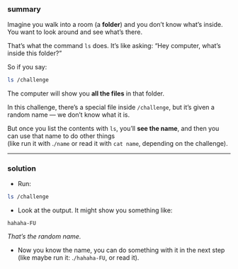 ### summary 
Imagine you walk into a room (a **folder**) and you don’t know what’s inside.
You want to look around and see what’s there.

That’s what the command `ls` does.
It’s like asking: “Hey computer, what’s inside this folder?”

So if you say:
```bash
ls /challenge
```
The computer will show you **all the files** in that folder.

In this challenge, there’s a special file inside `/challenge`, but it’s given a random name — we don’t know what it is.

But once you list the contents with `ls`, you’ll **see the name**, and then you can use that name to do other things <br>(like run it with .`/name` or read it with `cat name`, depending on the challenge).
__________
### solution 
- Run:
```bash
ls /challenge
```
- Look at the output. It might show you something like:
```bask
hahaha-FU
```
*That’s the random name.*
- Now you know the name, you can do something with it in the next step (like maybe run it: .`/hahaha-FU`, or read it).

